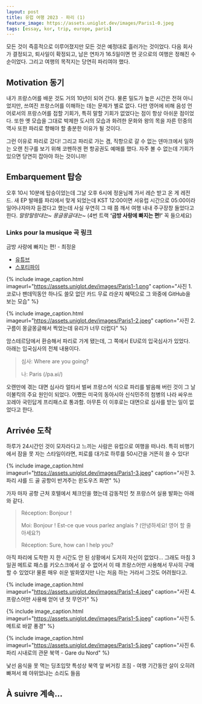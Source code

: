 ```yaml
---
layout: post
title: 유럽 여행 2023 - 파리 (1)
feature_image: https://assets.uniglot.dev/images/Paris1-0.jpeg
tags: [essay, kor, trip, europe, paris]
---
```


모든 것이 즉흥적으로 이루어졌지만 모든 것은 예정대로 흘러가는 것이었다. 다음 회사가 결정되고, 퇴사일이 확정되고, 남은 연차가 16.5일이면 먼 곳으로의 여행은 정해진 수순이었다. 그리고 여행의 목적지는 당연히 파리여야 했다.

<!--more-->

## Motivation 동기

내가 프랑스어를 배운 것도 거의 10년이 되어 간다. 물론 밀도가 높은 시간은 전혀 아니었지만, 쓰여진 프랑스어를 이해하는 데는 문제가 별로 없다. 다만 영어에 비해 음성 언어로서의 프랑스어를 접할 기회가, 특히 말할 기회가 없었다는 점이 항상 아쉬운 점이었다. 또한 옛 모습을 그대로 박제한 도시의 모습과 화려한 문화와 왕의 목을 자른 민중의 역사 또한 파리로 향해야 할 충분한 이유가 될 것이다.

그런 이유로 파리로 갔다! 그리고 파리로 가는 겸, 직항으로 갈 수 없는 덴마크에서 일하는 오랜 친구를 보기 위해 코펜하겐 편 항공권도 예매를 했다. 자주 볼 수 없는데 기회가 있으면 당연히 잡아야 하는 것이니까!

## Embarquement 탑승

오후 10시 10분에 탑승이었는데 그날 오후 6시에 정윤님께 가서 레슨 받고 온 게 레전드. 새 EP 발매를 파리에서 맞게 되었는데 KST 12:00이면 서유럽 시간으로 05:00이라 일어나자마자 듣겠다고 했는데 사실 우연히 그 때 쯤 깨서 여행 내내 주구장창 들었다고 한다. *말랑말랑대는~ 몽글몽글대는~* (4번 트랙 **‘금방 사랑에 빠지는 편!’** 꼭 들으세요)

### Links pour la musique 곡 링크

금방 사랑에 빠지는 편! - 최정윤

- [유튜브](https://youtu.be/k44pMw-gUUI)
- [스포티파이](https://open.spotify.com/track/4Q0mWOw7MYn2TOGnNMfZ9L?si=c5b33be1b62b45b3)


{% include image_caption.html imageurl="https://assets.uniglot.dev/images/Paris1-1.png" caption="사진 1. 코로나 팬데믹동안 하나도 쓸모 없던 카드 무료 라운지 혜택으로 그 와중에 GitHub을 보는 모습" %}

{% include image_caption.html imageurl="https://assets.uniglot.dev/images/Paris1-2.jpeg" caption="사진 2. 구름이 몽글몽글해서 찍었는데 유리가 너무 더럽다" %}

암스테르담에서 환승해서 파리로 가게 됐는데, 그 쪽에서 EU로의 입국심사가 있었다. 아래는 입국심사의 전체 내용이다.

> 심사: Where are you going?
>
> 나: Paris (/pa.ʁi/)

오랜만에 겪는 대면 심사라 얼타서 벌써 프랑스어 식으로 파리를 발음해 버린 것이 그 날 이불킥의 주요 원인이 되었다. 어쨌든 미국의 동아시아 신식민주의 첨병의 나라 싸우쓰 꼬레아 국민답게 프리패스로 통과함. 아무튼 이 이후로는 대면으로 심사를 받는 일이 없었다고 한다.

## Arrivée 도착

하루가 24시간인 것이 모자라다고 느끼는 사람은 유럽으로 여행을 떠나라. 특히 비행기에서 잠을 못 자는 스타일이라면, 피로를 대가로 하루를 50시간을 거뜬히 쓸 수 있다!

{% include image_caption.html imageurl="https://assets.uniglot.dev/images/Paris1-3.jpeg" caption="사진 3. 파리 샤를 드 골 공항이 반겨주는 윈도우즈 화면" %}

가자 마자 공항 근처 호텔에서 체크인을 했는데 감동적인 첫 프랑스어 실용 발화는 아래와 같다.

> Réception: Bonjour !
>
> Moi: Bonjour ! Est-ce que vous parlez anglais ? (안녕하세요! 영어 할 줄 아세요?)
>
> Réception: Sure, how can I help you?

아직 파리에 도착한 지 한 시간도 안 된 상황에서 도저히 자신이 없었다… 그래도 마침 3일권 메트로 패스를 키오스크에서 살 수 없어서 이 때 프랑스어만 사용해서 무사히 구매할 수 있었다! 물론 매우 쉬운 발화였지만 나는 처음 하는 거라서 그것도 어려웠다고.

{% include image_caption.html imageurl="https://assets.uniglot.dev/images/Paris1-4.jpeg" caption="사진 4. 프랑스어만 사용해 얻어 낸 첫 무언가" %}

{% include image_caption.html imageurl="https://assets.uniglot.dev/images/Paris1-5.jpeg" caption="사진 5. 메트로 바깥 풍경" %}

{% include image_caption.html imageurl="https://assets.uniglot.dev/images/Paris1-5.jpeg" caption="사진 6. 파리 시내로의 관문 북역 - Gare du Nord" %}

낯선 음식을 못 먹는 딩초입맛 특성상 북역 앞 버거킹 조짐 - 여행 기간동안 살이 오히려 빠져서 왜 야위었냐는 소리도 들음


## À suivre 계속…
